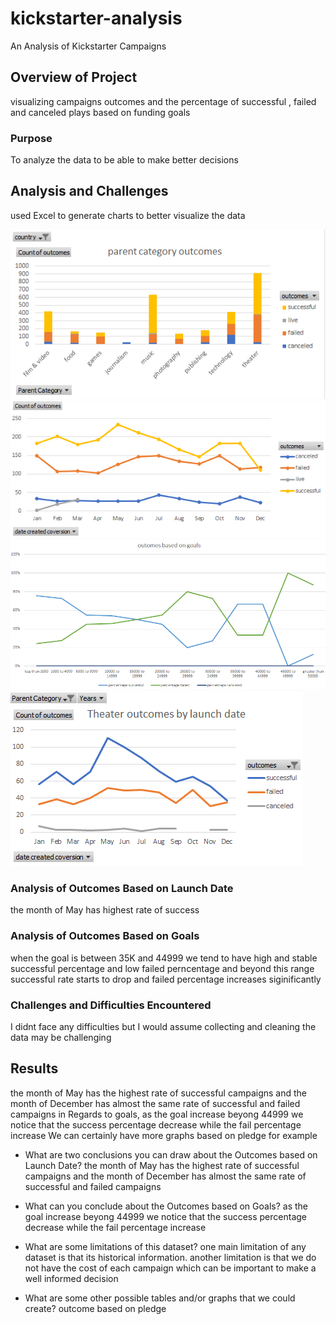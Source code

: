 # kickstarter-analysis
An Analysis of Kickstarter Campaigns

## Overview of Project
visualizing campaigns outcomes and the percentage of successful , failed and canceled plays based on funding goals

### Purpose
To analyze the data to be able to make better decisions

## Analysis and Challenges
used Excel to generate charts to better visualize the data

![](images/Chart.png)
![](images/Chart2.png)
![](images/outcomes_vs_goals.png)
![](images/theater_outcomes_vs_launch.png)

### Analysis of Outcomes Based on Launch Date
the month of May has highest rate of success

### Analysis of Outcomes Based on Goals
when the goal is between 35K and 44999 we tend to have high and stable successful percentage and low failed perncentage and beyond this range successful rate starts to drop and failed percentage increases siginificantly 

### Challenges and Difficulties Encountered
I didnt face any difficulties but I would assume collecting and cleaning the data may be challenging

## Results
the month of May has the highest rate of successful campaigns and the month of December has almost the same rate of successful and failed campaigns
in Regards to goals, as the goal increase beyong 44999 we notice that the success percentage decrease while the fail percentage increase
We can certainly have more graphs based on pledge for example
- What are two conclusions you can draw about the Outcomes based on Launch Date?
the month of May has the highest rate of successful campaigns and the month of December has almost the same rate of successful and failed campaigns

- What can you conclude about the Outcomes based on Goals?
as the goal increase beyong 44999 we notice that the success percentage decrease while the fail percentage increase


- What are some limitations of this dataset?
one main limitation of any dataset is that its historical information. another limitation is that we do not have the cost of each campaign which can be important to make a well informed decision

- What are some other possible tables and/or graphs that we could create?
outcome based on pledge 
